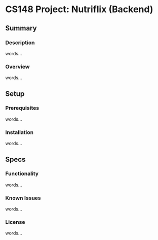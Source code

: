 # CS148 Project: Nutriflix (Backend)

## Summary
### Description 
words...

### Overview
words...

## Setup
### Prerequisites
words...

### Installation
words...

## Specs
### Functionality
words...

### Known Issues
words...

### License
words...
